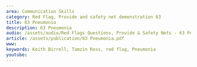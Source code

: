 ```yaml
---
area: Communication Skills
category: Red Flag, Provide and safety net demonstration 63
title: 63 Pneumonia
description: 63 Pneumonia
audio: /assets/audio/Red Flags Questions, Provide & Safety Nets - 63 Pneumonia - MQ.mp3
article: /assets/publication/63 Pneumonia.pdf
www: 
keywords: Keith Birrell, Tamzin Ross, red flag, Pneumonia
youtube: 
--- 
```

